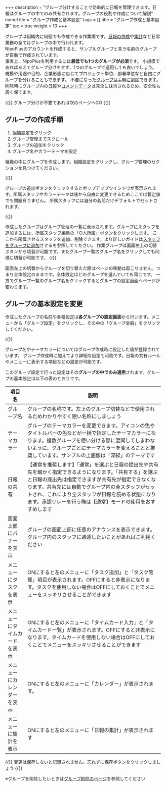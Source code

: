 +++
description = "グループ分けすることで効率的に日報を管理できます。日報はグループの中でのみ共有されます。グループの役割や作成について解説"
menuTitle = "グループ作成と基本設定"
tags = []
title = "グループ作成と基本設定"
toc = true
weight = 10
+++


グループは組織内に何個でも作成できる作業場です。[日報の作成](/manual/report/write/)や[集計](/manual/report/analytics/)など日常業務の全てはグループの中で行われます。  
NipoPlusのアカウントを作成すると、サンプルグループと言う名前のグループが自動で作成されています。  
事実上、NipoPlusを利用するには**最低でも1つのグループが必須**です。
小規模であればあえてグループ分けをせず、1つのグループで運用しても良いでしょう。
規模や用途や目的、企業形態に応じてプロジェクト単位、部署単位など自由にグループを分けることもできます。
不要になった[グループは手軽に削除](/manual/remove/group/)できます。削除時にグループ内の[日報](/manual/report/read/list/)や[コメントデータ](/manual/report/read/comment/)は完全に抹消されるため、安全性も高く保てます。

{{<alice pos="right" icon="ok">}}
グループ分けが不要であれば次のページへGO
{{</alice>}}

## グループの作成手順

1. 組織設定をクリック
1. グループ管理までスクロール
1. グループの追加をクリック
1. グループ名やカラーテーマを設定

組織の中にグループを作成します。組織設定をクリックし、グループ管理のセクションを見つけてください。

{{<appscreen filename="addgroup" title="グループの新規作成を行うには組織設定＞グループ管理＞グループの追加の順にクリックします"  >}}

グループの追加ボタンをクリックするとポップアップウインドウが表示されます。所属スタッフやカラーテーマは後から自由に変更できるためここでは暫定値でも問題有りません。
所属スタッフには自分の名前だけデフォルトでセットされます。

{{<appscreen filename="makegroup" title="グループの作成画面がポップアップで表示される。設定はあとから変更可能のため暫定値でも良い"  >}}

作成したグループはグループ管理の一覧に表示されます。グループにスタッフを追加するには、所属スタッフ編集の「○人所属」ボタンをクリックします。
ここから所属させるスタッフを追加、削除できます。より詳しいガイドは[スタッフをグループに追加](/manual/initial-setting/staff/manage/)させるを参照してください。
作業グループは画面左上の切替ボタンから切替が可能です。またグループ一覧のグループ名をクリックしても同様に切替が可能です。
{{<appscreen filename="switch-group" title="グループ一覧から作業するグループを選んで切替します"  >}}

画面左上の切替からグループを切り替えた際はページの移動は起こりません。つまり全体設定のままです。全体設定はどのグループを選んでいても同じです。
一方でグループ一覧のグループ名をクリックするとグループの設定画面へページが変わります。

## グループの基本設定を変更

作成したグループの名前や各種設定は**各グループの設定画面**から行います。メニューから「グループ設定」をクリックし、その中の「グループ全般」をクリックしてください。

{{<appscreen filename="edit-group" title="グループの編集"  >}}

グループ名やテーマカラーについてはグループ作成時に設定した値が登録されています。
グループ作成時に加えてより詳細な設定も可能です。日報の共有ルールやメニューに表示する項目などの設定が可能です。

このグループ設定で行った設定はその**グループの中でのみ適用**されます。グループの基本設定は以下の表のとおりです。

|項目名|説明|
|---|---|
|グループ名|グループの名称です。左上のグループ切替などで使用されるためわかりやすく短い名称にしましょう|
|テーマカラー|グループのテーマカラーを変更できます。アイコンの色やタイトルバーの色などが一括で指定したテーマカラーになります。複数グループを使い分ける際に混同してしまわないように、グループごとにテーマカラーを変えることと推奨しています。サンプルの上画像は「深緑」のテーマです|
|日報の共有|【通常を推奨します】「通常」を選ぶと日報の提出先や共有先を細かく指定できるようになります。「共有する」を選ぶと日報の提出先は指定できますが共有先が指定できなくなります。共有先には自動でグループ内の全スタッフがセットされ、これにより全スタッフが日報を読める状態になります。承認リレーを行う際は【通常】モードの使用をおすすめします|
|画面上部にバナーを表示|グループの画面上部に任意のアナウンスを表示できます。グループ内のスタッフに通達したいことがあればご利用ください|
|メニューにタスクを表示|ONにすると左のメニューに「タスク追加」と「タスク管理」項目が表示されます。OFFにすると非表示になります。タスクを使用しない場合はOFFにしておくことでメニューをスッキリさせることができます|
|メニューにタイムカードを表示|ONにすると左のメニューに「タイムカード入力」と「タイムカード一覧」が表示されます。OFFにすると非表示になります。タイムカードを使用しない場合はOFFにしておくことでメニューをスッキリさせることができます|
|メニューにカレンダーを表示|ONにすると左のメニューに「カレンダー」が表示されます。|
|メニューに集計を表示|ONにすると左のメニューに「日報の集計」が表示されます|

{{<alice pos="right" icon="here">}}
変更は保存しないと記録されません。忘れずに保存ボタンをクリックしましょう
{{</alice>}}

※グループを削除したいときは[グループ削除のページ](/manual/remove/group/)を参照してください
